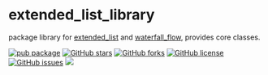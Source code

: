 # extended_list_library

package library for [extended_list](https://github.com/fluttercandies/extended_list) and [waterfall_flow](https://github.com/fluttercandies/waterfall_flow), provides core classes.

[![pub package](https://img.shields.io/pub/v/extended_list_library.svg)](https://pub.dartlang.org/packages/extended_list_library) [![GitHub stars](https://img.shields.io/github/stars/fluttercandies/extended_list_library)](https://github.com/fluttercandies/extended_list_library/stargazers) [![GitHub forks](https://img.shields.io/github/forks/fluttercandies/extended_list_library)](https://github.com/fluttercandies/extended_list_library/network)  [![GitHub license](https://img.shields.io/github/license/fluttercandies/extended_list_library)](https://github.com/fluttercandies/extended_list_library/blob/master/LICENSE)  [![GitHub issues](https://img.shields.io/github/issues/fluttercandies/extended_list_library)](https://github.com/fluttercandies/extended_list_library/issues) <a href="https://qm.qq.com/q/ZyJbSVjfSU"><img src="https://img.shields.io/badge/dynamic/yaml?url=https%3A%2F%2Fraw.githubusercontent.com%2Ffluttercandies%2F.github%2Frefs%2Fheads%2Fmain%2Fdata.yml&query=%24.qq_group_number&style=for-the-badge&label=QQ%E7%BE%A4&logo=qq&color=1DACE8" /></a>




